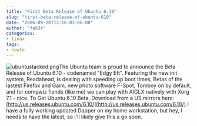 ```yaml
---
title: "First Beta Release of Ubuntu 6.10"
slug: "first-beta-release-of-ubuntu-610"
date: "2006-09-28T13:16:03-06:00"
author: "fak3r"
categories:
- linux
tags:
- howto
---
```


![ubuntustacked.png](http://fak3r.com/wp-content/uploads/2006/09/ubuntustacked.png)The Ubuntu team is proud to announce the Beta Release of Ubuntu 6.10 - codenamed "Edgy Eft".  Featuring the new init system, Readahead, is dealing with speeding up boot times, Betas of the lastest Firefox and Gaim, new photo software F-Spot, Tomboy on by default, and for compwiz fiends (like me) we can play with AIGLX natively with Xorg 7.1 - nice. To Get Ubuntu 6.10 Beta, Download from a US mirrors here: [http://us.releases.ubuntu.com/6.10/](http://us.releases.ubuntu.com/6.10/) I have a fully working updated Dapper on my home workstation, but hey, I needs to have the latest, so I'll likely give this a go soon.
